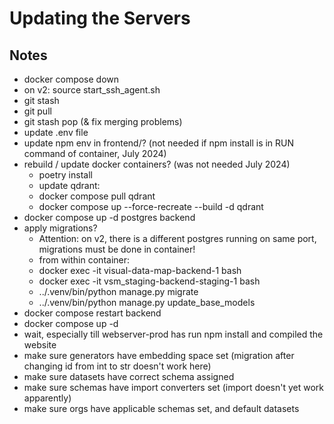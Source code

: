 # Updating the Servers

## Notes

- docker compose down
- on v2: source start_ssh_agent.sh
- git stash
- git pull
- git stash pop (& fix merging problems)
- update .env file
- update npm env in frontend/? (not needed if npm install is in RUN command of container, July 2024)
- rebuild / update docker containers? (was not needed July 2024)
  - poetry install
  - update qdrant:
  - docker compose pull qdrant
  - docker compose up --force-recreate --build -d qdrant
- docker compose up -d postgres backend
- apply migrations?
  - Attention: on v2, there is a different postgres running on same port, migrations must be done in container!
  - from within container:
  - docker exec -it visual-data-map-backend-1 bash
  - docker exec -it vsm_staging-backend-staging-1 bash
  - ../.venv/bin/python manage.py migrate
  - ../.venv/bin/python manage.py update_base_models
- docker compose restart backend
- docker compose up -d
- wait, especially till webserver-prod has run npm install and compiled the website
- make sure generators have embedding space set (migration after changing id from int to str doesn't work here)
- make sure datasets have correct schema assigned
- make sure schemas have import converters set (import doesn't yet work apparently)
- make sure orgs have applicable schemas set, and default datasets

